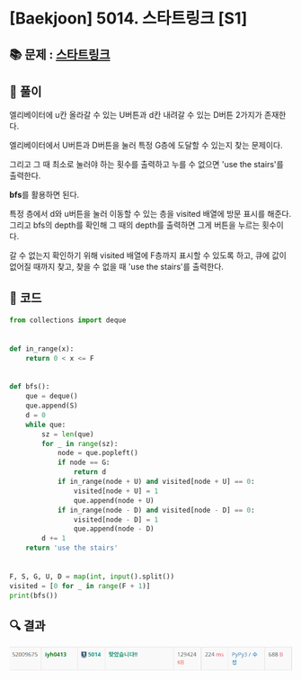 # [Baekjoon] 5014. 스타트링크 [S1]

## 📚 문제 : [스타트링크](https://www.acmicpc.net/problem/5014)

## 📖 풀이

엘리베이터에 u칸 올라갈 수 있는 U버튼과 d칸 내려갈 수 있는 D버튼 2가지가 존재한다.

엘리베이터에서 U버튼과 D버튼을 눌러 특정 G층에 도달할 수 있는지 찾는 문제이다.

그리고 그 때 최소로 눌러야 하는 횟수를 출력하고 누를 수 없으면 'use the stairs'를 출력한다.

**bfs**를 활용하면 된다.

특정 층에서 d와 u버튼을 눌러 이동할 수 있는 층을 visited 배열에 방문 표시를 해준다. 그리고 bfs의 depth를 확인해 그 때의 depth를 출력하면 그게 버튼을 누르는 횟수이다.

갈 수 없는지 확인하기 위해 visited 배열에 F층까지 표시할 수 있도록 하고, 큐에 값이 없어질 때까지 찾고, 찾을 수 없을 때 'use the stairs'를 출력한다.

## 📒 코드

```python
from collections import deque


def in_range(x):
    return 0 < x <= F


def bfs():
    que = deque()
    que.append(S)
    d = 0
    while que:
        sz = len(que)
        for _ in range(sz):
            node = que.popleft()
            if node == G:
                return d
            if in_range(node + U) and visited[node + U] == 0:
                visited[node + U] = 1
                que.append(node + U)
            if in_range(node - D) and visited[node - D] == 0:
                visited[node - D] = 1
                que.append(node - D)
        d += 1
    return 'use the stairs'


F, S, G, U, D = map(int, input().split())
visited = [0 for _ in range(F + 1)]
print(bfs())
```

## 🔍 결과

![image-20221124114456908](README.assets/image-20221124114456908.png)